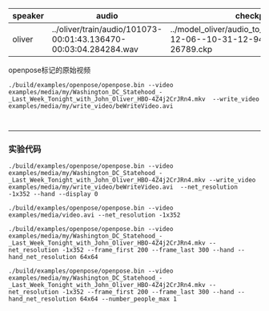 speaker|audio|checkpoint|video|start|end|pose|interval_id
-|-|-|-|-|-|-|-
oliver|../oliver/train/audio/101073-00:01:43.136470-00:03:04.284284.wav|../model_oliver/audio_to_pose/test_run/2019-12-06--10-31-12-943392/ckpt-step-26789.ckp|../oliver/videos/Washington_DC_Statehood_-_Last_Week_Tonight_with_John_Oliver_HBO-4Z4j2CrJRn4.mkv|00:02:36.790123|00:02:40.994328|../oliver/train/npz/101073-00:02:36.790123-00:02:40.994328.npz|101073

openpose标记的原始视频
```
./build/examples/openpose/openpose.bin --video examples/media/my/Washington_DC_Statehood_-_Last_Week_Tonight_with_John_Oliver_HBO-4Z4j2CrJRn4.mkv  --write_video examples/media/my/write_video/beWriteVideo.avi



```

---

### 实验代码
```
./build/examples/openpose/openpose.bin --video examples/media/my/Washington_DC_Statehood_-_Last_Week_Tonight_with_John_Oliver_HBO-4Z4j2CrJRn4.mkv --write_video examples/media/my/write_video/beWriteVideo.avi  --net_resolution -1x352 --hand --display 0
```

```
./build/examples/openpose/openpose.bin --video examples/media/video.avi --net_resolution -1x352
```

```
./build/examples/openpose/openpose.bin --video examples/media/my/Washington_DC_Statehood_-_Last_Week_Tonight_with_John_Oliver_HBO-4Z4j2CrJRn4.mkv --net_resolution -1x352 --frame_first 200 --frame_last 300 --hand --hand_net_resolution 64x64
```

```
./build/examples/openpose/openpose.bin --video examples/media/my/Washington_DC_Statehood_-_Last_Week_Tonight_with_John_Oliver_HBO-4Z4j2CrJRn4.mkv --net_resolution -1x352 --frame_first 200 --frame_last 300 --hand --hand_net_resolution 64x64 --number_people_max 1
```
